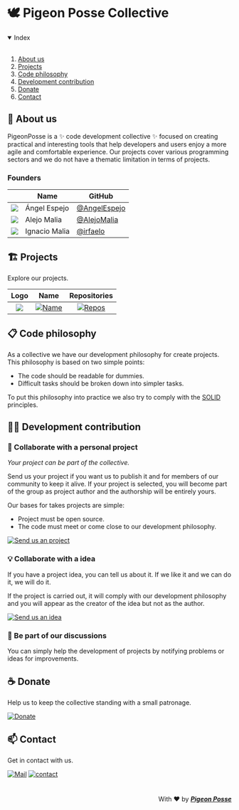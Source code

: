 # 🕊️ Pigeon Posse Collective

<details open>
<summary>Index</summary>
<br>

1. [About us](#-about-us) 
2. [Projects](#-projects) 
3. [Code philosophy](#-code-philosophy) 
4. [Development contribution](#-development-contribution) 
5. [Donate](#-donate) 
6. [Contact](#-contact) 

</details>

## 👋 About us

PigeonPosse is a ✨ code development collective ✨ focused on creating practical and interesting tools that help developers and users enjoy a more agile and comfortable experience. 
Our projects cover various programming sectors and we do not have a thematic limitation in terms of projects.

### Founders

|                                                          | Name          | GitHub                                         |
| -------------------------------------------------------- | ------------- | ---------------------------------------------- |
| <img src="https://github.com/AngelEspejo.png?size=72" /> | Ángel Espejo  | [@AngelEspejo](https://github.com/AngelEspejo) |
| <img src="https://github.com/AlejoMalia.png?size=72"/>   | Alejo Malia   | [@AlejoMalia](https://github.com/AlejoMalia)   |
| <img src="https://github.com/irfaelo.png?size=72" />     | Ignacio Malia | [@irfaelo](https://github.com/irfaelo)         |

## 🏗 Projects

Explore our projects.

| Logo | Name | Repositories |
| :---: | :---: | :---: |
| <img src="https://github.com/PigeonPosse.png?size=72"/>   | [![Name](https://img.shields.io/badge/dynamic/json?label=&color=black&query=name&url=https%3A%2F%2Fapi.github.com/orgs/PigeonPosse&style=flat-square)](https://github.com/PigeonPosse) | [![Repos](https://img.shields.io/badge/dynamic/json?label=&color=black&query=public_repos&url=https%3A%2F%2Fapi.github.com/orgs/pigeonposse&style=flat-square)](https://github.com/pigeonposse?tab=repositories)    |


## 📋 Code philosophy

As a collective we have our development philosophy for create projects.
This philosophy is based on two simple points:
- The code should be readable for dummies.
- Difficult tasks should be broken down into simpler tasks.

To put this philosophy into practice we also try to comply with the [SOLID](https://es.wikipedia.org/wiki/SOLID) principles.

## 👨‍💻 Development contribution

### 💌 Collaborate with a personal project

_Your project can be part of the collective._

Send us your project if you want us to publish it and for members of our community to keep it alive.
If your project is selected, you will become part of the group as project author and the authorship will be entirely yours.

Our bases for takes projects are simple:
- Project must be open source.
- The code must meet or come close to our development philosophy.

[![Send us an project](https://img.shields.io/badge/Send%20us%20an%20project-grey?style=flat-square)](mailto:dev@pigeonposse.com)

### 💡 Collaborate with a idea

If you have a project idea, you can tell us about it. If we like it and we can do it, we will do it.

If the project is carried out, it will comply with our development philosophy and you will appear as the creator of the idea but not as the author.

[![Send us an idea](https://img.shields.io/badge/Send%20us%20an%20idea-grey?style=flat-square)](mailto:dev@pigeonposse.com)

### 💬 Be part of our discussions

You can simply help the development of projects by notifying problems or ideas for improvements.

## ☕ Donate

Help us to keep the collective standing with a small patronage.

[![Donate](https://img.shields.io/badge/Donate-grey?style=flat-square)](https://pigeonposse.com/?popup=donate)

## 📫 Contact

Get in contact with us.

[![Mail](https://img.shields.io/badge/Mail-grey?style=flat-square)](mailto:dev@pigeonposse.com)
[![contact](https://img.shields.io/badge/Contact-grey?style=flat-square)](https://pigeonposse.com/?popup=contact)

#

<p align="right">
With  ❤️  by  <a href="https://pigeonposse.com" target="_blank"><b><i>Pigeon Posse</i></b><a>  
</p>
